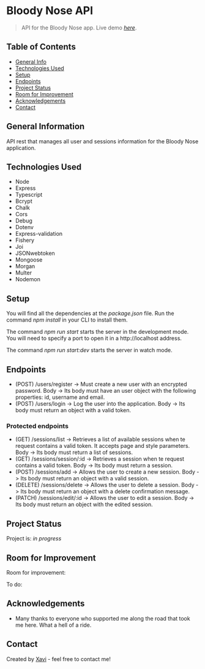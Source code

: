 # Bloody Nose API

> API for the Bloody Nose app.
> Live demo [_here_](https://xavier-sans-back-final-project-202209-bcn.onrender.com/).

## Table of Contents

- [General Info](#general-information)
- [Technologies Used](#technologies-used)
- [Setup](#setup)
- [Endpoints](#endpoints)
- [Project Status](#project-status)
- [Room for Improvement](#room-for-improvement)
- [Acknowledgements](#acknowledgements)
- [Contact](#contact)

## General Information

API rest that manages all user and sessions information for the Bloody Nose application.

## Technologies Used

- Node
- Express
- Typescript
- Bcrypt
- Chalk
- Cors
- Debug
- Dotenv
- Express-validation
- Fishery
- Joi
- JSONwebtoken
- Mongoose
- Morgan
- Multer
- Nodemon

## Setup

You will find all the dependencies at the _package.json_ file. Run the command _npm install_ in your CLI to install them.

The command _npm run start_ starts the server in the development mode.
You will need to specify a port to open it in a http://localhost address.

The command _npm run start:dev_ starts the server in watch mode.

## Endpoints

- (POST) /users/register -> Must create a new user with an encrypted password. Body -> Its body must have an user object with the following properties: id, username and email.
- (POST) /users/login -> Log the user into the application. Body -> Its body must return an object with a valid token.

### Protected endpoints

- (GET) /sessions/list -> Retrieves a list of available sessions when te request contains a valid token. It accepts page and style parameters. Body -> Its body must return a list of sessions.
- (GET) /sessions/session/:id -> Retrieves a session when te request contains a valid token. Body -> Its body must return a session.
- (POST) /sessions/add -> Allows the user to create a new session. Body -> Its body must return an object with a valid session.
- (DELETE) /sessions/delete -> Allows the user to delete a session. Body -> Its body must return an object with a delete confirmation message.
- (PATCH) /sessions/edit/:id -> Allows the user to edit a session. Body -> Its body must return an object with the edited session.

## Project Status

Project is: _in progress_

## Room for Improvement

Room for improvement:

To do:

## Acknowledgements

- Many thanks to everyone who supported me along the road that took me here. What a hell of a ride.

## Contact

Created by [Xavi](https://www.linkedin.com/in/xaviersansb/) - feel free to contact me!
